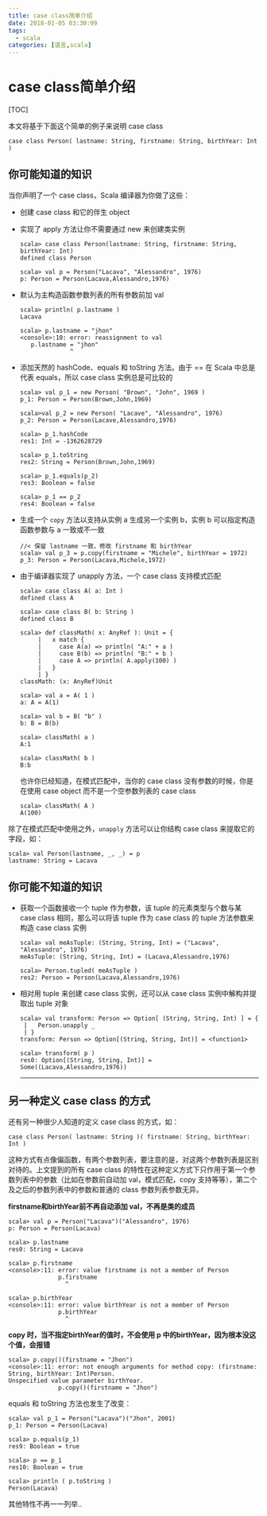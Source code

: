 ```yaml
---
title: case class简单介绍
date: 2018-01-05 03:30:09
tags: 
  - scala
categories: [语言,scala]
---
```


# case class简单介绍

[TOC]

本文将基于下面这个简单的例子来说明 case class

```
case class Person( lastname: String, firstname: String, birthYear: Int )

```

## 你可能知道的知识

当你声明了一个 case class，Scala 编译器为你做了这些：

- 创建 case class 和它的伴生 object

- 实现了 apply 方法让你不需要通过 new 来创建类实例

  ```
  scala> case class Person(lastname: String, firstname: String, birthYear: Int)
  defined class Person

  scala> val p = Person("Lacava", "Alessandro", 1976)
  p: Person = Person(Lacava,Alessandro,1976)

  ```

- 默认为主构造函数参数列表的所有参数前加 val

  ```
  scala> println( p.lastname )
  Lacava

  scala> p.lastname = "jhon"
  <console>:10: error: reassignment to val
     p.lastname = "jhon"
                ^

  ```

- 添加天然的 hashCode、equals 和 toString 方法。由于 == 在 Scala 中总是代表 equals，所以 case class 实例总是可比较的

  ```
  scala> val p_1 = new Person( "Brown", "John", 1969 )
  p_1: Person = Person(Brown,John,1969)

  scala>val p_2 = new Person( "Lacave", "Alessandro", 1976)
  p_2: Person = Person(Lacave,Alessandro,1976)

  scala> p_1.hashCode
  res1: Int = -1362628729

  scala> p_1.toString
  res2: String = Person(Brown,John,1969)

  scala> p_1.equals(p_2)
  res3: Boolean = false

  scala> p_1 == p_2
  res4: Boolean = false

  ```

- 生成一个 `copy` 方法以支持从实例 a 生成另一个实例 b，实例 b 可以指定构造函数参数与 a 一致或不一致

  ```
  //< 保留 lastname 一致，修改 firstname 和 birthYear
  scala> val p_3 = p.copy(firstname = "Michele", birthYear = 1972)
  p_3: Person = Person(Lacava,Michele,1972)

  ```

- 由于编译器实现了 unapply 方法，一个 case class 支持模式匹配

  ```
  scala> case class A( a: Int )
  defined class A

  scala> case class B( b: String )
  defined class B

  scala> def classMath( x: AnyRef ): Unit = {
       |   x match {
       |     case A(a) => println( "A:" + a )
       |     case B(b) => println( "B:" + b )
       |     case A => println( A.apply(100) )
       |   }
       | }
  classMath: (x: AnyRef)Unit

  scala> val a = A( 1 )
  a: A = A(1)

  scala> val b = B( "b" )
  b: B = B(b)

  scala> classMath( a )
  A:1

  scala> classMath( b )
  B:b

  ```

  也许你已经知道，在模式匹配中，当你的 case class 没有参数的时候，你是在使用 case object 而不是一个空参数列表的 case class

  ```
  scala> classMath( A )
  A(100)

  ```

除了在模式匹配中使用之外，`unapply` 方法可以让你结构 case class 来提取它的字段，如：

```
scala> val Person(lastname, _, _) = p
lastname: String = Lacava

```

## 你可能不知道的知识

- 获取一个函数接收一个 tuple 作为参数，该 tuple 的元素类型与个数与某 case class 相同，那么可以将该 tuple 作为 case class 的 tuple 方法参数来构造 case class 实例

  ```
  scala> val meAsTuple: (String, String, Int) = ("Lacava", "Alessandro", 1976)
  meAsTuple: (String, String, Int) = (Lacava,Alessandro,1976)

  scala> Person.tupled( meAsTuple )
  res2: Person = Person(Lacava,Alessandro,1976)

  ```

- 相对用 tuple 来创建 case class 实例，还可以从 case class 实例中解构并提取出 tuple 对象

  ```
  scala> val transform: Person => Option[ (String, String, Int) ] = {
   |   Person.unapply _
   | }
  transform: Person => Option[(String, String, Int)] = <function1>

  scala> transform( p )
  res0: Option[(String, String, Int)] = Some((Lacava,Alessandro,1976))

  ```

  ------

## 另一种定义 case class 的方式

  还有另一种很少人知道的定义 case class 的方式，如：

  ```
  case class Person( lastname: String )( firstname: String, birthYear: Int )

  ```

  这种方式有点像偏函数，有两个参数列表，要注意的是，对这两个参数列表是区别对待的。上文提到的所有 case class 的特性在这种定义方式下只作用于第一个参数列表中的参数（比如在参数前自动加 val，模式匹配，copy 支持等等），第二个及之后的参数列表中的参数和普通的 class 参数列表参数无异。

  **firstname和birthYear前不再自动添加 val，不再是类的成员**

  ```
  scala> val p = Person("Lacava")("Alessandro", 1976)
  p: Person = Person(Lacava)

  scala> p.lastname
  res0: String = Lacava

  scala> p.firstname
  <console>:11: error: value firstname is not a member of Person
                p.firstname
                  ^

  scala> p.birthYear
  <console>:11: error: value birthYear is not a member of Person
                p.birthYear
                  ^

  ```

  **copy 时，当不指定birthYear的值时，不会使用 p 中的birthYear，因为根本没这个值，会报错**

  ```
  scala> p.copy()(firstname = "Jhon")
  <console>:11: error: not enough arguments for method copy: (firstname: String, birthYear: Int)Person.
  Unspecified value parameter birthYear.
                p.copy()(firstname = "Jhon")

  ```

  equals 和 toString 方法也发生了改变：

  ```
  scala> val p_1 = Person("Lacava")("Jhon", 2001)
  p_1: Person = Person(Lacava)

  scala> p.equals(p_1)
  res9: Boolean = true

  scala> p == p_1
  res10: Boolean = true

  scala> println ( p.toString )
  Person(Lacava)

  ```

其他特性不再一一列举..